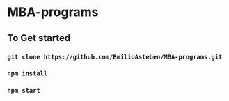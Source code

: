 # MBA-programs

## To Get started

### `git clone https://github.com/EmilioAsteben/MBA-programs.git`


### `npm install`


### `npm start`
